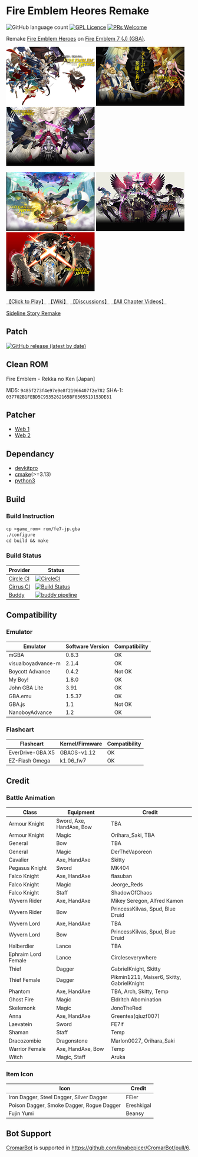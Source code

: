# Fire Emblem Heores Remake
![GitHub language count](https://img.shields.io/github/languages/count/laqieer/FEHR) [![GPL Licence](https://badges.frapsoft.com/os/gpl/gpl.svg?v=103)](https://opensource.org/licenses/GPL-3.0/) [![PRs Welcome](https://img.shields.io/badge/PRs-welcome-brightgreen.svg?style=flat-square)](http://makeapullrequest.com)

Remake [Fire Emblem Heroes](https://fire-emblem-heroes.com/) on [Fire Emblem 7 (J) (GBA)](https://ja.wikipedia.org/wiki/%E3%83%95%E3%82%A1%E3%82%A4%E3%82%A2%E3%83%BC%E3%82%A8%E3%83%A0%E3%83%96%E3%83%AC%E3%83%A0_%E7%83%88%E7%81%AB%E3%81%AE%E5%89%A3).

![title_screen_book_1](res/gfx/raw/title_screen_book_1.png) ![title_screen_book_2](res/gfx/raw/title_screen_book_2.png) ![title_screen_book_3](res/gfx/raw/title_screen_book_3.png)

![title_screen_book_4](res/gfx/raw/title_screen_book_4.png) ![title_screen_book_5](res/gfx/raw/title_screen_book_5.png) ![title_screen_book_6](res/gfx/raw/title_screen_book_6.png)

[【Click to Play】](https://laqieer.gitee.io/fehr/launcher.html#fehr) [【Wiki】](https://github.com/laqieer/FEHR/wiki) [【Discussions】](https://github.com/laqieer/FEHR/discussions) [【All Chapter Videos】](https://space.bilibili.com/343025/channel/seriesdetail?sid=917293)

[Sideline Story Remake](https://github.com/laqieer/FEHRG)

## Patch
[![GitHub release (latest by date)](https://img.shields.io/github/v/release/laqieer/FEHR)](https://github.com/laqieer/FEHR/releases/latest)

## Clean ROM
Fire Emblem - Rekka no Ken \[Japan\]

MD5: `9485f273f4e97e9e8f21966407f2e782`
SHA-1: `037702B1FEBD5C9535262165BF030551D153DE81`

## Patcher
- [Web 1](https://www.marcrobledo.com/RomPatcher.js/)
- [Web 2](https://hack64.net/tools/patcher.php)

## Dependancy
* [devkitpro](https://devkitpro.org)
* [cmake](https://cmake.org/)(>=3.13)
* [python3](https://www.python.org/)

## Build
### Build Instruction
```
cp <game_rom> rom/fe7-jp.gba
./configure
cd build && make
```

### Build Status

|Provider|Status|
|---|---|
|[Circle CI](https://circleci.com/)|[![CircleCI](https://circleci.com/gh/laqieer/FEHR.svg?style=svg)](https://app.circleci.com/pipelines/github/laqieer/FEHR)|
|[Cirrus CI](https://cirrus-ci.org/)|[![Build Status](https://api.cirrus-ci.com/github/laqieer/FEHR.svg)](https://cirrus-ci.com/github/laqieer/FEHR)|
|[Buddy](https://buddy.works/)|[![buddy pipeline](https://app.buddy.works/laqieer-3/fehr/pipelines/pipeline/391264/badge.svg?token=fe41368f258a1488a5615886d1e0f9f7609d83aa4a42d804a24db543d1f59590 "buddy pipeline")](https://app.buddy.works/laqieer-3/fehr/pipelines/pipeline/391264)|

## Compatibility

### Emulator

|Emulator|Software Version|Compatibility|
|---|---|---|
|mGBA|0.8.3|OK|
|visualboyadvance-m|2.1.4|OK|
|Boycott Advance|0.4.2|Not OK|
|My Boy!|1.8.0|OK|
|John GBA Lite|3.91|OK|
|GBA.emu|1.5.37|OK|
|GBA.js|1.1|Not OK|
|NanoboyAdvance|1.2|OK|

### Flashcart

|Flashcart|Kernel/Firmware|Compatibility|
|---|---|---|
|EverDrive-GBA X5|GBAOS-v1.12|OK|
|EZ-Flash Omega|k1.06_fw7|OK|

## Credit

### Battle Animation

|Class|Equipment|Credit|
|---|---|---|
|Armour Knight|Sword, Axe, HandAxe, Bow|TBA|
|Armour Knight|Magic|Orihara_Saki, TBA|
|General|Bow|TBA|
|General|Magic|DerTheVaporeon|
|Cavalier|Axe, HandAxe|Skitty|
|Pegasus Knight|Sword|MK404|
|Falco Knight|Axe, HandAxe|flasuban|
|Falco Knight|Magic|Jeorge_Reds|
|Falco Knight|Staff|ShadowOfChaos|
|Wyvern Rider|Axe, HandAxe|Mikey Seregon, Alfred Kamon|
|Wyvern Rider|Bow|PrincessKilvas, Spud, Blue Druid|
|Wyvern Lord|Axe, HandAxe|TBA|
|Wyvern Lord|Bow|PrincessKilvas, Spud, Blue Druid|
|Halberdier|Lance|TBA|
|Ephraim Lord Female|Lance|Circleseverywhere|
|Thief|Dagger|GabrielKnight, Skitty|
|Thief Female|Dagger|Pikmin1211, Maiser6, Skitty, GabrielKnight|
|Phantom|Axe, HandAxe|TBA, Arch, Skitty, Temp|
|Ghost Fire|Magic|Eldritch Abomination|
|Skelemonk|Magic|JonoTheRed|
|Anna|Axe, HandAxe|Greentea(qiuzf007)|
|Laevatein|Sword|FE7if|
|Shaman|Staff|Temp|
|Dracozombie|Dragonstone|Marlon0027, Orihara_Saki|
|Warrior Female|Axe, HandAxe, Bow|Temp|
|Witch|Magic, Staff|Aruka|

### Item Icon

|Icon|Credit|
|---|---|
|Iron Dagger, Steel Dagger, Silver Dagger|FEier|
|Poison Dagger, Smoke Dagger, Rogue Dagger|Ereshkigal|
|Fujin Yumi|Beansy|

## Bot Support
[CromarBot](https://github.com/knabepicer/CromarBot/) is supported in https://github.com/knabepicer/CromarBot/pull/6.
